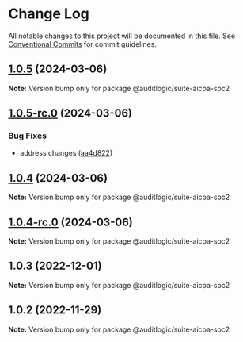 # Change Log

All notable changes to this project will be documented in this file.
See [Conventional Commits](https://conventionalcommits.org) for commit guidelines.

## [1.0.5](https://github.com/auditlogic/suite/compare/@auditlogic/suite-aicpa-soc2@1.0.4...@auditlogic/suite-aicpa-soc2@1.0.5) (2024-03-06)

**Note:** Version bump only for package @auditlogic/suite-aicpa-soc2





## [1.0.5-rc.0](https://github.com/auditlogic/suite/compare/@auditlogic/suite-aicpa-soc2@1.0.4...@auditlogic/suite-aicpa-soc2@1.0.5-rc.0) (2024-03-06)


### Bug Fixes

* address changes ([aa4d822](https://github.com/auditlogic/suite/commit/aa4d822b1a267d013024ed7ab5448aaf6e4b8299))





## [1.0.4](https://github.com/auditlogic/suite/compare/@auditlogic/suite-aicpa-soc2@1.0.3...@auditlogic/suite-aicpa-soc2@1.0.4) (2024-03-06)

**Note:** Version bump only for package @auditlogic/suite-aicpa-soc2





## [1.0.4-rc.0](https://github.com/auditlogic/suite/compare/@auditlogic/suite-aicpa-soc2@1.0.3...@auditlogic/suite-aicpa-soc2@1.0.4-rc.0) (2024-03-06)

**Note:** Version bump only for package @auditlogic/suite-aicpa-soc2





## 1.0.3 (2022-12-01)

**Note:** Version bump only for package @auditlogic/suite-aicpa-soc2





## 1.0.2 (2022-11-29)

**Note:** Version bump only for package @auditlogic/suite-aicpa-soc2
